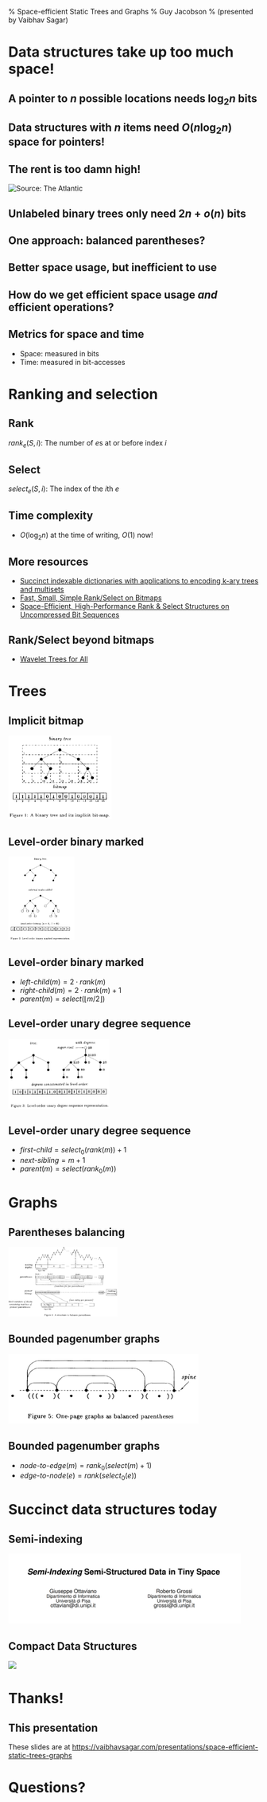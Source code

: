 % Space-efficient Static Trees and Graphs
% Guy Jacobson
% (presented by Vaibhav Sagar)

# Data structures take up too much space!

## A pointer to $n$ possible locations needs $\log_2 {} n$ bits

## Data structures with $n$ items need $O(n\log_2 {} n)$ space for pointers!

## The rent is too damn high!

![Source: The Atlantic](https://cdn.theatlantic.com/assets/media/img/upload/wire/2014/08/26/AP101018137899/lead_720_405.jpg)

## Unlabeled binary trees only need $2n + o(n)$ bits

## One approach: balanced parentheses?

## Better space usage, but inefficient to use

## How do we get efficient space usage *and* efficient operations?

## Metrics for space and time

- Space: measured in bits
- Time: measured in bit-accesses

# Ranking and selection

## Rank

$rank_e(S, i)$: The number of $e$s at or before index $i$

## Select

$select_e(S, i)$: The index of the $i$th $e$

## Time complexity

- $O(\log_2 {} n)$ at the time of writing, $O(1)$ now!

## More resources

- [Succinct indexable dictionaries with applications to encoding k-ary trees and multisets](https://dl.acm.org/citation.cfm?id=545411)
- [Fast, Small, Simple Rank/Select on Bitmaps](https://users.dcc.uchile.cl/~gnavarro/ps/sea12.1.pdf)
- [Space-Efficient, High-Performance Rank & Select Structures on Uncompressed Bit Sequences](http://www.cs.cmu.edu/~dga/papers/zhou-sea2013.pdf)

## Rank/Select beyond bitmaps

- [Wavelet Trees for All](https://users.dcc.uchile.cl/~gnavarro/ps/cpm12.pdf)

# Trees

## Implicit bitmap

<img src="images/implicit-bitmap.png" style="height: 12em;">

## Level-order binary marked

<img src="images/lobm.png" style="height: 12em;">

## Level-order binary marked

- $left\mbox{-}child(m) = 2 \cdot rank(m)$
- $right\mbox{-}child(m) = 2 \cdot rank(m) + 1$
- $parent(m) = select(\lfloor m/2 \rfloor)$

## Level-order unary degree sequence

<img src="images/louds.png" style="height: 10em;">

## Level-order unary degree sequence

- $first\mbox{-}child = select_0(rank(m)) + 1$
- $next\mbox{-}sibling = m + 1$
- $parent(m) = select(rank_0(m))$

# Graphs

## Parentheses balancing

<img src="images/parentheses-balancer.png" style="height: 10em;">

## Bounded pagenumber graphs

<img src="images/one-page-graph.png" style="height: 10em;">

## Bounded pagenumber graphs

- $node\mbox{-}to\mbox{-}edge(m) = rank_0(select(m) + 1)$
- $edge\mbox{-}to\mbox{-}node(e) = rank(select_0(e))$

# Succinct data structures today

## Semi-indexing

<img src="images/semi-index.png" style="height: 10em;">

## Compact Data Structures

<img src="https://users.dcc.uchile.cl/~gnavarro/CDSbook/cover.png" style="height: 10em;">

# Thanks!

## This presentation

These slides are at https://vaibhavsagar.com/presentations/space-efficient-static-trees-graphs

# Questions?
